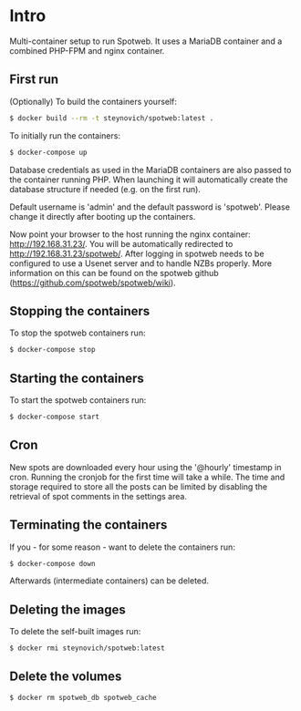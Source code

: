 # Intro

Multi-container setup to run Spotweb. It uses a MariaDB container and a combined PHP-FPM and nginx container.

## First run

(Optionally) To build the containers yourself:
```bash
$ docker build --rm -t steynovich/spotweb:latest .
```

To initially run the containers:
```bash
$ docker-compose up
```

Database credentials as used in the MariaDB containers are also passed to the container running PHP. When launching it will automatically create the database structure if needed (e.g. on the first run).

Default username is 'admin' and the default password is 'spotweb'. Please change it directly after booting up the containers.

Now point your browser to the host running the nginx container: http://192.168.31.23/. You will be automatically redirected to http://192.168.31.23/spotweb/.
After logging in spotweb needs to be configured to use a Usenet server and to handle NZBs properly. More information on this can be found on the spotweb github (https://github.com/spotweb/spotweb/wiki).

## Stopping the containers

To stop the spotweb containers run:
```bash
$ docker-compose stop
```

## Starting the containers

To start the spotweb containers run:
```bash
$ docker-compose start
```

## Cron

New spots are downloaded every hour using the '@hourly' timestamp in cron. Running the cronjob for the first time will take a while. The time and storage required to store all the posts can be limited by disabling the retrieval of spot comments in the settings area.

## Terminating the containers

If you - for some reason - want to delete the containers run:
```bash
$ docker-compose down
```

Afterwards (intermediate containers) can be deleted.

## Deleting the images

To delete the self-built images run:
```bash
$ docker rmi steynovich/spotweb:latest
```

## Delete the volumes
```bash
$ docker rm spotweb_db spotweb_cache
```
